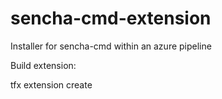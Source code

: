 # sencha-cmd-extension
Installer for sencha-cmd within an azure pipeline

Build extension:

tfx extension create